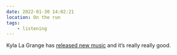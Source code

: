```yaml
---
date: 2022-01-30 14:02:21
location: On the run
tags:
    - listening
---
```


Kyla La Grange has
[released new music](https://open.spotify.com/track/4vFF42BbvdSPksmBxOdMu1?si=LKNVDDREQOCc7NfJ_jb4Kw)
and it’s really really good.
